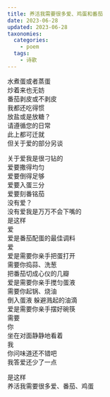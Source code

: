 ```yaml
---
title: 养活我需要很多爱、鸡蛋和番茄
date: 2023-06-28
updated: 2023-06-28
taxonomies:
  categories:
    - poem
  tags:
    - 诗歌
---
```


水煮蛋或者蒸蛋  
炒着来也无妨  
番茄剥皮或不剥皮  
我都还吃得惯  
放盐或是放糖？  
请遵循您的日常  
此上都可迁就  
但关于爱的部分另谈  

关于爱我是很刁钻的  
爱要撒得均匀  
爱要倒得足够  
爱要入蛋三分  
爱要刻番铭茄  
没有爱？  
没有爱我是万万不会下嘴的  
是这样  
爱  
爱是番茄配蛋的最佳调料  
爱  
爱是需要你亲手把蛋打开  
需要你捣蒜、洗葱  
把番茄切成心仪的几瓣  
爱是需要你亲手搅匀蛋液  
需要你起锅、烧油  
倒入蛋液 躲避溅起的油滴  
爱是需要你亲手摆好碗筷  
需要  
你  
坐在对面静静地看着  
我  
你问味道还不错吧  
我答爱还少了一点  

是这样  
养活我需要很多爱、番茄、鸡蛋